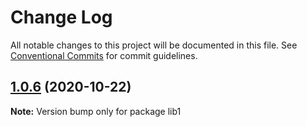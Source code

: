 # Change Log

All notable changes to this project will be documented in this file.
See [Conventional Commits](https://conventionalcommits.org) for commit guidelines.

## [1.0.6](https://github.com/jithinjohnkaniyampoikayil/yarnlerna/compare/v1.0.5...v1.0.6) (2020-10-22)

**Note:** Version bump only for package lib1
